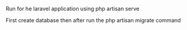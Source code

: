 Run for he laravel application using php artisan serve

First create database then after run the php artisan migrate command

